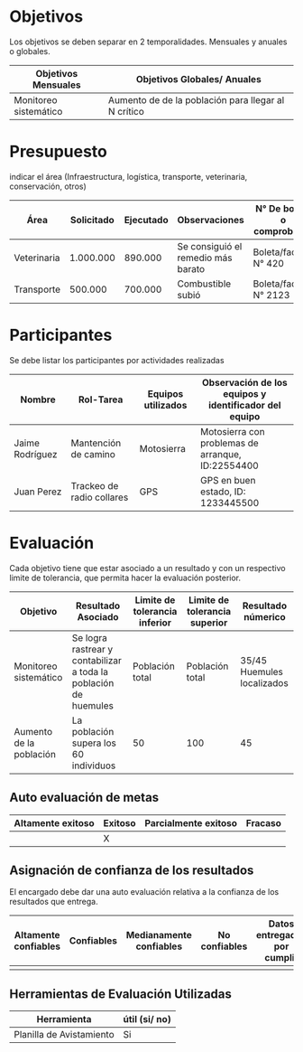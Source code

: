 
# Objetivos
Los objetivos se deben separar en 2 temporalidades. Mensuales y anuales o globales.

| Objetivos Mensuales   | Objetivos Globales/ Anuales                         |
| --------------------- | --------------------------------------------------- |
| Monitoreo sistemático | Aumento de de la población para llegar al N crítico |
# Presupuesto
indicar el área (Infraestructura, logística, transporte, veterinaria, conservación, otros)

| Área        | Solicitado | Ejecutado | Observaciones                      | N° De boleta o comprobante |
| ----------- | ---------- | --------- | ---------------------------------- | -------------------------- |
| Veterinaria | 1.000.000  | 890.000   | Se consiguió el remedio más barato | Boleta/factura N° 420      |
| Transporte  | 500.000    | 700.000   | Combustible subió                  | Boleta/factura N° 2123     |

# Participantes
Se debe listar los participantes por actividades realizadas

| Nombre          | Rol-Tarea                 | Equipos utilizados | Observación de los equipos y identificador del equipo |
| --------------- | ------------------------- | ------------------ | ----------------------------------------------------- |
| Jaime Rodríguez | Mantención de camino      | Motosierra         | Motosierra con problemas de arranque, ID:22554400     |
| Juan Perez      | Trackeo de radio collares | GPS                | GPS en buen estado, ID: 1233445500                    |
# Evaluación
Cada objetivo tiene que estar asociado a un resultado y con un respectivo limite de tolerancia, que permita hacer la evaluación posterior.

| Objetivo                | Resultado Asociado                                                | Limite de tolerancia inferior | Limite de tolerancia superior | Resultado númerico         |
| ----------------------- | ----------------------------------------------------------------- | ----------------------------- | ----------------------------- | -------------------------- |
| Monitoreo sistemático   | Se logra rastrear y contabilizar  a toda la población de huemules | Población total               | Población total               | 35/45 Huemules localizados |
| Aumento de la población | La población supera los 60 individuos                             | 50                            | 100                           | 45                         |
## Auto evaluación de metas

| Altamente exitoso | Exitoso | Parcialmente exitoso | Fracaso |
| ----------------- | ------- | -------------------- | ------- |
|                   | X       |                      |         |
## Asignación de confianza de los resultados
El encargado debe dar una auto evaluación relativa a la confianza de los resultados que entrega.

| Altamente confiables | Confiables | Medianamente confiables | No confiables | Datos entregados por cumplir |
| -------------------- | ---------- | ----------------------- | ------------- | ---------------------------- |
|                      |            |                         |               |                              |
## Herramientas de Evaluación Utilizadas

| Herramienta              | útil (si/ no) |
| ------------------------ | ------------- |
| Planilla de Avistamiento | Si            |
